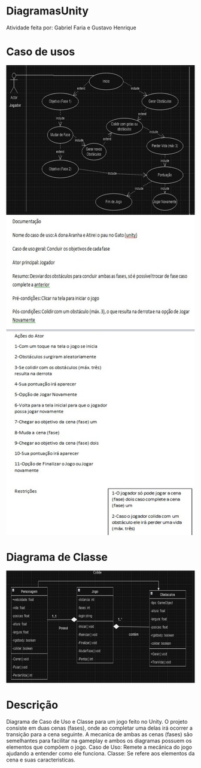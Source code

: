 # DiagramasUnity
Atividade feita por: Gabriel Faria e Gustavo Henrique
# Caso de usos
<img src="img-1.jfif" alt="img" width="600" height="400">

<img src="img-2.jfif" alt="img" width="600" height="300">

<img src="img-3.jfif" alt="img" width="600" height="550">

# Diagrama de Classe

<img src="img-4.jfif" alt="img" width="600" height="300">

# Descrição

Diagrama de Caso de Uso e Classe para um jogo feito no Unity. O projeto consiste em duas cenas (fases), onde ao completar uma delas irá ocorrer a transição para a cena seguinte.
A mecanica de ambas as cenas (fases) são semelhantes para facilitar na gameplay e ambos os diagramas possuem os elementos que compõem  o jogo.
  Caso de Uso: Remete a mecânica do jogo ajudando a entender como ele funciona.
  Classe: Se refere aos elementos da cena e suas caracteristicas.
